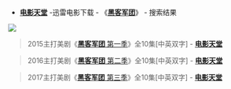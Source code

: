 - [**电影天堂**](https://www.dy2018.com/) -迅雷电影下载 - 《[**黑客军团**](https://www.dy2018.com/e/search/result/searchid-99366.html)》 - 搜索结果

<img src="https://camo.githubusercontent.com/d40e4f98797b9286c937ded09e2b0db5116d7133/687474703a2f2f696d672e6469616e6e616f312e636f6d2f642f66696c652f702f323031362d30382d32352f34323936663330656662333735616434356638623563373532623439653463362e6a7067"/>

> 2015主打美剧《[**黑客军团** 第一季](https://www.dy2018.com/i/95092.html)》全10集[中英双字] - [**电影天堂**](https://www.dy2018.com/)

> 2016主打美剧《[**黑客军团** 第二季](https://www.dy2018.com/i/97185.html)》全10集[中英双字] - [**电影天堂**](https://www.dy2018.com/)

> 2017主打美剧《[**黑客军团** 第三季](https://www.dy2018.com/i/98523.html)》全10集[中英双字] - [**电影天堂**](https://www.dy2018.com/)


